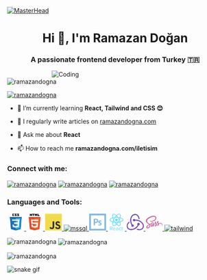 [![MasterHead](https://semidotinfotech.com/web/images/reactjs_banner.jpg)](https://ramazandogna.com)
<h1 align="center">Hi 👋, I'm Ramazan Doğan</h1>
<h3 align="center">A passionate frontend developer from Turkey 🇹🇷</h3>
<img align="right" alt="Coding" width="400" src="https://camo.githubusercontent.com/5ddf73ad3a205111cf8c686f687fc216c2946a75005718c8da5b837ad9de78c9/68747470733a2f2f7468756d62732e6766796361742e636f6d2f4576696c4e657874446576696c666973682d736d616c6c2e676966" alt="ramazandogna" />

<p align="left"> <img src="https://komarev.com/ghpvc/?username=ramazandogna&label=Profile%20views&color=0e75b6&style=flat" alt="ramazandogna" /> </p>

<p align="left"> <a href="https://twitter.com/ramazandogna" target="blank"><img src="https://img.shields.io/twitter/follow/ramazandogna?logo=twitter&style=for-the-badge" alt="ramazandogna" /></a> </p>

-  🌱 I’m currently learning **React, Tailwind and CSS 😊**

-  📝 I regularly write articles on [ramazandogna.com](ramazandogna.com)

-  💬 Ask me about **React**

-  📫 How to reach me **ramazandogna.com/iletisim**

<h3 align="left">Connect with me:</h3>
<p align="left">
<a href="https://twitter.com/ramazandogna" target="blank"><img align="center" src="https://raw.githubusercontent.com/rahuldkjain/github-profile-readme-generator/master/src/images/icons/Social/twitter.svg" alt="ramazandogna" height="30" width="40" /></a>
<a href="https://linkedin.com/in/ramazandogna" target="blank"><img align="center" src="https://raw.githubusercontent.com/rahuldkjain/github-profile-readme-generator/master/src/images/icons/Social/linked-in-alt.svg" alt="ramazandogna" height="30" width="40" /></a>
<a href="https://instagram.com/ramazandogna" target="blank"><img align="center" src="https://raw.githubusercontent.com/rahuldkjain/github-profile-readme-generator/master/src/images/icons/Social/instagram.svg" alt="ramazandogna" height="30" width="40" /></a>
</p>

<h3 align="left">Languages and Tools:</h3>
<p align="left"> <a href="https://www.w3schools.com/css/" target="_blank" rel="noreferrer"> <img src="https://raw.githubusercontent.com/devicons/devicon/master/icons/css3/css3-original-wordmark.svg" alt="css3" width="40" height="40"/> </a> <a href="https://www.w3.org/html/" target="_blank" rel="noreferrer"> <img src="https://raw.githubusercontent.com/devicons/devicon/master/icons/html5/html5-original-wordmark.svg" alt="html5" width="40" height="40"/> </a> <a href="https://developer.mozilla.org/en-US/docs/Web/JavaScript" target="_blank" rel="noreferrer"> <img src="https://raw.githubusercontent.com/devicons/devicon/master/icons/javascript/javascript-original.svg" alt="javascript" width="40" height="40"/> </a> <a href="https://www.microsoft.com/en-us/sql-server" target="_blank" rel="noreferrer"> <img src="https://www.svgrepo.com/show/303229/microsoft-sql-server-logo.svg" alt="mssql" width="40" height="40"/> </a> <a href="https://www.photoshop.com/en" target="_blank" rel="noreferrer"> <img src="https://raw.githubusercontent.com/devicons/devicon/master/icons/photoshop/photoshop-line.svg" alt="photoshop" width="40" height="40"/> </a> <a href="https://reactjs.org/" target="_blank" rel="noreferrer"> <img src="https://raw.githubusercontent.com/devicons/devicon/master/icons/react/react-original-wordmark.svg" alt="react" width="40" height="40"/> </a> <a href="https://redux.js.org" target="_blank" rel="noreferrer"> <img src="https://raw.githubusercontent.com/devicons/devicon/master/icons/redux/redux-original.svg" alt="redux" width="40" height="40"/> </a> <a href="https://sass-lang.com" target="_blank" rel="noreferrer"> <img src="https://raw.githubusercontent.com/devicons/devicon/master/icons/sass/sass-original.svg" alt="sass" width="40" height="40"/> </a> <a href="https://tailwindcss.com/" target="_blank" rel="noreferrer"> <img src="https://www.vectorlogo.zone/logos/tailwindcss/tailwindcss-icon.svg" alt="tailwind" width="40" height="40"/> </a> </p>

<p><img align="left" src="https://github-readme-stats.vercel.app/api/top-langs?username=ramazandogna&show_icons=true&locale=en&layout=compact" alt="ramazandogna" /></p>

<p>&nbsp;<img align="center" src="https://github-readme-stats.vercel.app/api?username=ramazandogna&show_icons=true&locale=en" alt="ramazandogna" /></p>

<p><img align="center" src="https://github-readme-streak-stats.herokuapp.com/?user=ramazandogna&" alt="ramazandogna" /></p>

![snake gif](https://github.com/YOUR_USERNAME/YOUR_USERNAME/blob/output/github-contribution-grid-snake.gif)

